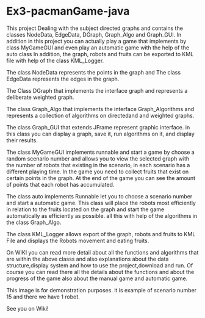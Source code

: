 # Ex3-pacmanGame-java

This project Dealing with the subject directed graphs and contains the classes NodeData, EdgeData, DGraph, Graph_Algo and Graph_GUI.
In addition in this project you can actually play a game that implements by class MyGameGUI and even play an automatic game with the help of the auto class
In addition, the graph, robots and fruits  can be exported to KML file with help of the class KML_Logger.

The class NodeData represents the points in the graph and The class EdgeData represents the edges in the graph.

The Class DGraph that implements the interface graph and represents a deliberate weighted graph.

The class Graph_Algo that implements the interface Graph_Algorithms and represents a collection of algorithms on directedand and weighted graphs.

The class Graph_GUI that extends JFrame represent graphic interface.
in this class you can display a graph, save it, run algorithms on it, and display their results.

The class MyGameGUI implements runnable and start a game by choose a random scenario number and allows you to view the selected graph with the number
of robots  that existing in the scenario, in each scenario has a different playing time.
In the game you need to collect fruits that exist on certain points in the graph.
At the end of the game you can see the amount of points that each robot has accumulated.

The class auto implements Runnable  let you to choose a scenario number and start a automatic game.
This class will place the robots most efficiently in relation to the fruits located on the graph and start the game automatically
as efficiently as possible.
all this with help of the algorithms in the class Graph_Algo.

The class KML_Logger allows export of the graph, robots and fruits to KML File and displays the Robots movement and eating fruits.

On WIKI you can read more detail about all the functions and algorithms that are within the above classs and also explanations
about the data structure,display system and how to use the project,download and run.
Of course you can read there all the details about the functions and about the progress of the game also about the manual game and automatic game.






This image is for demonstration purposes.
it is example of scenario number 15 and there we have 1 robot.

See you on Wiki!

